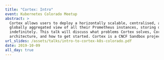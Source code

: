 ```yaml
---
title: "Cortex: Intro"
event: Kubernetes Colorado Meetup
abstract: >
  Cortex allows users to deploy a horizontally scalable, centralised, and
  globally aggregated view of all their Prometheus instances, storing data
  indefinitely. This talk will discuss what problems Cortex solves, Cortex's
  architecture, and how to get started. Cortex is a CNCF Sandbox project.
url_slides: /assets/talks/intro-to-cortex-k8s-colorado.pdf
date: 2019-10-09
all_day: true
---
```


